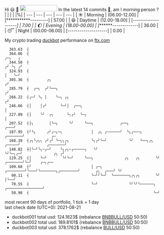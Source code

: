 Hi :smiley: :wave: <img src="https://jojoee.jojoee.com/api/utcnow" width="120" height="20">
In the latest 14 commits :bug:, am I morning person ? 
| | | | |%|
| --- | --- | --- | --- | --- |
| :sunny: | Morning | (06.00-12.00] | [***********---------] | 57.00 |
| :satisfied: | Daytime | (12.00-18.00] | [*-------------------] | 7.00 |
| :moon: | Evening | (18.00-00.00] | [*******-------------] | 36.00 |
| :sleeping: | Night | (00.00-06.00] | [--------------------] | 0.00 |

My crypto trading [duckbot](https://github.com/jojoee/duckbot) performance on [ftx.com](https://ftx.com/#a=13144711)
```
  383.63  ┤
  364.06  ┤                                                                                  ╭─╮   ╭
  344.50  ┤                                                                                 ╭╯ ╰╮ ╭╯
  324.93  ┤                                                                                 │   ╰─╯
  305.36  ┤        ╭╮                                                                      ╭╯
  285.79  ┤  ╭─╮  ╭╯╰──╮                                                                  ╭╯
  266.22  ┤╭─╯ ╰╮ │    ╰─╮ ╭╮                                                            ╭╯
  246.66  ┤│    │╭╯      ╰─╯│  ╭──╮                                                      │
  227.09  ┤│    ╰╯  ╭╮      ╰╮╭╯  ╰─╮                                                    │
  207.52  ┤│╮       │╰─╮     ╰╯     ╰──╮            ╭──╮                             ╭───╯
  187.95  ┤╯╰╮     ╭╯╭─╮─╮             │  ╭╮ ╭──────╯  ╰╮╭───╮               ╭───────╯            ╭─
  168.39  ┤╭╮╰╭╮╮ ╭╯╭╯ ╰─╮╮╭╮          ╰╮╭╯╰─╯          ╰╯   ╰──╮╭╮    ╭─────╯            ╭───────╯
  148.82  ┼│╰─╯╰╮─╭─╯    ╰╮╭╮─╭─────╮   ╰╯                      ╰╯╰─╮╭─╯              ╭╮ ╭╯
  129.25  ┤│    ╰─╯       ╰╯╰─╯     ╰──╮              ╭╮   ╭╮       ╰╯        ╭───────╯╰─╯    ╭─╮╭──
  109.68  ┤╯                           │ ╭─╮ ╭────────╯╰───╯╰───────╮╭────────╯       ╭╮  ╭───╯ ╰╯
   90.11  ┤                            ╰─╯╯╰─╯  ╰───────╮╭╮╭╮       ╰╯                │╰──╯
   70.55  ┤                            ╰─╯              ╰╯╰╯╰──────╮ ╭────────────────╯
   50.98  ┤                                                        ╰─╯
```
most recent 90 days of portfolio, 1 tick = 1 day<br />
last check date (UTC+0): 2021-08-21
- duckbot001 total usd: 124.1623$ (rebalance [BNBBULL/USD](https://ftx.com/trade/DOGEBULL/USD#a=13144711) 50:50)
- duckbot002 total usd: 189.8101$ (rebalance [BNBBULL/USD](https://ftx.com/trade/BNBBULL/USD#a=13144711) 50:50)
- duckbot003 total usd: 378.1762$ (rebalance [BULL/USD](https://ftx.com/trade/BULL/USD#a=13144711) 50:50)

